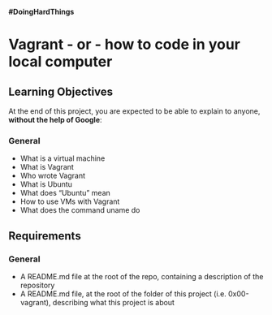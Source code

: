**#DoingHardThings**
# Vagrant - or - how to code in your local computer

## Learning Objectives
At the end of this project, you are expected to be able to explain to anyone, **without the help of Google**:

### General
* What is a virtual machine
* What is Vagrant
* Who wrote Vagrant
* What is Ubuntu
* What does “Ubuntu” mean
* How to use VMs with Vagrant
* What does the command uname do

## Requirements

### General
- A README.md file at the root of the repo, containing a description of the repository
- A README.md file, at the root of the folder of this project (i.e. 0x00-vagrant), describing what this project is about
